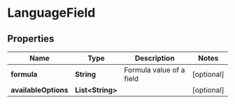 

# LanguageField

## Properties

Name | Type | Description | Notes
------------ | ------------- | ------------- | -------------
**formula** | **String** | Formula value of a field |  [optional]
**availableOptions** | **List&lt;String&gt;** |  |  [optional]




